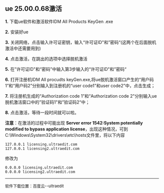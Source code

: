 ## ue 25.00.0.68激活

**1.** 下载ue软件和激活软件IDM All Products KeyGen .exe

**2.**  安装好ue

**3.** 关闭网络，点击输入许可证密钥，输入“许可证ID"和”密码“(这两个在后面脱机激活中还需要用到)

**4.** 点击激活，在跳出的选项中选择脱机激活

**5.** 在”许可证ID"和“密码”中输入第3步输入的“许可证ID"和”密码“

**6.** 打开注册机IDM All procudts keyGen.exe,将ue脱机激活窗口产生的“用户码1”和“用户码2”分别输入到注册机的“user code1"和user code2”中，点击生成；

**7.** 将注册机生成的“Authorization code 1”和“Authorization code 2"分别输入ue脱机激活窗口中的”验证码1"和”验证码2“中；

**8.** 点击激活，等待一段时间就可以啦。



**注意**：在激活的过程中可能出现  **Server error 1542:System potentially modified to bypass application license**，出现这种情况，可到 C:\Windows\System32\drivers\etc\hosts文件里，将以下内容

```
127.0.0.1 licensing.ultraedit.com
127.0.0.1 licensing2.ultraedit.com  
```

修改为

```
0.0.0.0 licensing.ultraedit.com
0.0.0.0 licensing2.ultraedit.com  
```



***

<font clolor=read size = 2>软件下载位置：百度云--ultraedit </font>
